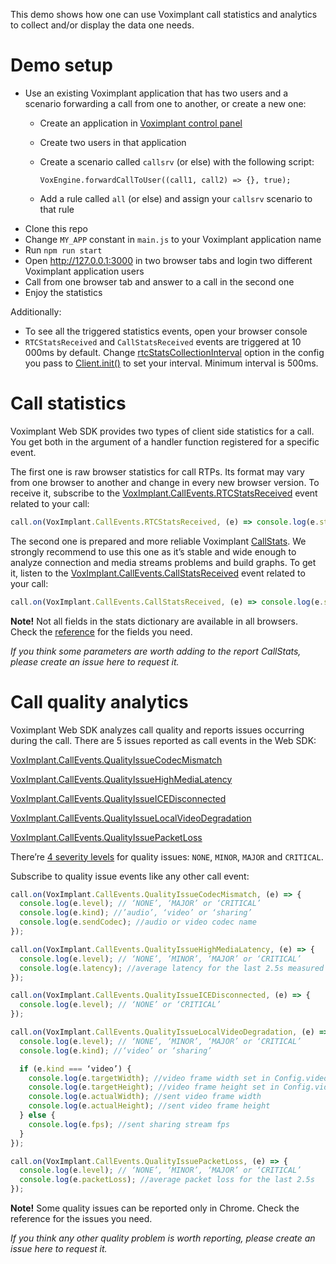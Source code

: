 This demo shows how one can use Voximplant call statistics and analytics to collect and/or display the data one needs.

# Demo setup

- Use an existing Voximplant application that has two users and a scenario forwarding a call from one to another, or create a new one:
  - Create an application in [Voximplant control panel](https://manage.voximplant.com/applications)
  - Create two users in that application
  - Create a scenario called ```callsrv``` (or else) with the following script:
  
    ```VoxEngine.forwardCallToUser((call1, call2) => {}, true);```
  - Add a rule called ```all``` (or else) and assign your ```callsrv``` scenario to that rule
- Clone this repo 
- Change ```MY_APP``` constant in ```main.js``` to your Voximplant application name
- Run ```npm run start```
- Open http://127.0.0.1:3000 in two browser tabs and login two different Voximplant application users
- Call from one browser tab and answer to a call in the second one 
- Enjoy the statistics

Additionally:
- To see all the triggered statistics events, open your browser console
- ```RTCStatsReceived``` and ```CallStatsReceived``` events are triggered at 10 000ms by default. Change [rtcStatsCollectionInterval](https://voximplant.com/docs/references/websdk/voximplant/config#rtcstatscollectioninterval) option in the config you pass to [Client.init()](https://voximplant.com/docs/references/websdk/voximplant/client#init) to set your interval. Minimum interval is 500ms.

# Call statistics 

Voximplant Web SDK provides two types of client side statistics for a call. You get both in the argument of a handler function registered for a specific event.

The first one is raw browser statistics for call RTPs. Its format may vary from one browser to another and change in every new browser version. To receive it, subscribe to the [VoxImplant.CallEvents.RTCStatsReceived](https://voximplant.com/docs/references/websdk/voximplant/callevents#rtcstatsreceived) event related to your call:

```javascript
call.on(VoxImplant.CallEvents.RTCStatsReceived, (e) => console.log(e.stats));
```

The second one is prepared and more reliable Voximplant [CallStats](https://voximplant.com/docs/references/websdk/voximplant/statistic/callstats). We strongly recommend to use this one as it’s stable and wide enough to analyze connection and media streams problems and build graphs. To get it, listen to the [VoxImplant.CallEvents.CallStatsReceived](https://voximplant.com/docs/references/websdk/voximplant/callevents#callstatsreceived) event related to your call:

```javascript
call.on(VoxImplant.CallEvents.CallStatsReceived, (e) => console.log(e.stats));
```

**Note!** Not all fields in the stats dictionary are available in all browsers. Check the [reference](https://voximplant.com/docs/references/websdk/voximplant/statistic) for the fields you need.
 
*If you think some parameters are worth adding to the report CallStats, please create an issue here to request it.*

# Call quality analytics

Voximplant Web SDK analyzes call quality and reports issues occurring during the call. There are 5 issues reported as call events in the Web SDK:

[VoxImplant.CallEvents.QualityIssueCodecMismatch](https://voximplant.com/docs/references/websdk/voximplant/callevents#qualityissuecodecmismatch)

[VoxImplant.CallEvents.QualityIssueHighMediaLatency](https://voximplant.com/docs/references/websdk/voximplant/callevents#qualityissuehighmedialatency)

[VoxImplant.CallEvents.QualityIssueICEDisconnected](https://voximplant.com/docs/references/websdk/voximplant/callevents#qualityissueicedisconnected)

[VoxImplant.CallEvents.QualityIssueLocalVideoDegradation](https://voximplant.com/docs/references/websdk/voximplant/callevents#qualityissuelocalvideodegradation)

[VoxImplant.CallEvents.QualityIssuePacketLoss](https://voximplant.com/docs/references/websdk/voximplant/callevents#qualityissuepacketloss)

There’re [4 severity levels](https://voximplant.com/docs/references/websdk/voximplant/statistic/qualityissuelevel) for quality issues: ```NONE```, ```MINOR```, ```MAJOR``` and ```CRITICAL```.

Subscribe to quality issue events like any other call event:

```javascript
call.on(VoxImplant.CallEvents.QualityIssueCodecMismatch, (e) => {
  console.log(e.level); // ‘NONE’, ‘MAJOR’ or ‘CRITICAL’
  console.log(e.kind); //’audio’, ‘video’ or ‘sharing’
  console.log(e.sendCodec); //audio or video codec name
});

call.on(VoxImplant.CallEvents.QualityIssueHighMediaLatency, (e) => {
  console.log(e.level); // ‘NONE’, ‘MINOR’, ‘MAJOR’ or ‘CRITICAL’
  console.log(e.latency); //average latency for the last 2.5s measured in ms
});

call.on(VoxImplant.CallEvents.QualityIssueICEDisconnected, (e) => {
  console.log(e.level); // ‘NONE’ or ‘CRITICAL’
});

call.on(VoxImplant.CallEvents.QualityIssueLocalVideoDegradation, (e) => {
  console.log(e.level); // ‘NONE’, ‘MINOR’, ‘MAJOR’ or ‘CRITICAL’
  console.log(e.kind); //‘video’ or ‘sharing’

  if (e.kind === ‘video’) {
    console.log(e.targetWidth); //video frame width set in Config.videoConstraints
    console.log(e.targetHeight); //video frame height set in Config.videoConstraints
    console.log(e.actualWidth); //sent video frame width
    console.log(e.actualHeight); //sent video frame height
  } else {
    console.log(e.fps); //sent sharing stream fps
  }
});

call.on(VoxImplant.CallEvents.QualityIssuePacketLoss, (e) => {
  console.log(e.level); // ‘NONE’, ‘MINOR’, ‘MAJOR’ or ‘CRITICAL’
  console.log(e.packetLoss); //average packet loss for the last 2.5s
});
```

**Note!** Some quality issues can be reported only in Chrome. Check the reference for the issues you need.

*If you think any other quality problem is worth reporting, please create an issue here to request it.*
